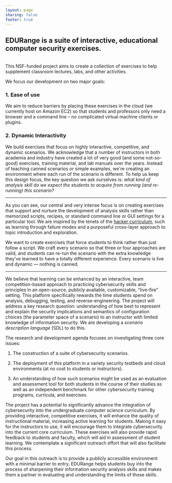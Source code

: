 ```yaml
---
layout: page
sharing: false
footer: true
---
```


## EDURange is a suite of interactive, educational computer security exercises.
<br />
This NSF-funded project aims to create a collection of exercises to help supplement classroom lectures, labs, and other activities. 

We focus our development on two major goals:

### 1. Ease of use

We aim to reduce barriers by placing these exercises in the cloud (we currently host on Amazon EC2) so that students and professors only need a browser and a command line – no complicated virtual machine clients or plugins. 

### 2. Dynamic Interactivity

We build exercises that focus on highly interactive, competitive, and dynamic scenarios. We acknowledge that a number of instructors in both academia and industry have created a lot of very good (and some not-so-good) exercises, training material, and lab manuals over the years. Instead of teaching canned scenarios or simple examples, we're creating an environment where each run of the scenario is different. To help us keep this design focus, the key question we ask ourselves is: *what kind of analysis skill do we expect the students to acquire from running (and re-running) this scenario?*

***

As you can see, our central and very intense focus is on creating exercises that support and nurture the development of analysis skills rather than memorized scripts, recipes, or standard command line or GUI settings for a particular tool. We are inspired by the tenets of the [hacker curriculum](http://hackercurriculum.org), such as learning through failure modes and a purposeful cross-layer approach to topic introduction and exploration.

We want to create exercises that force students to think rather than just follow a script. We craft every scenario so that three or four approaches are valid, and students can re-run the scenario with the extra knowledge they’ve learned to have a totally different experience. Every scenario is live and dynamic — nothing is canned.

***

We believe that learning can be enhanced by an interactive, team competition-based approach to practicing cybersecurity skills and principles in an open-source, publicly available, customizable, “live-fire” setting. This platform specifically rewards the time students spend on analysis, debugging, testing, and reverse-engineering. The project will address a key research question: understanding of how best to represent and explain the security implications and semantics of configuration choices (the parameter space of a scenario) to an instructor with limited knowledge of information security. We are developing a *scenario description language* (SDL) to do this.

The research and development agenda focuses on investigating three core issues: 

1. The construction of a suite of cybersecurity scenarios. 

2. The deployment of this platform in a variety security testbeds and cloud environments (at no cost to students or instructors).

3. An understanding of how such scenarios might be used as an evaluation and assessment tool for both students in the course of their studies as well as an independent benchmark for other cybersecurity training programs, curricula, and exercises.

The project has a potential to significantly advance the integration of cybersecurity into the undergraduate computer science curriculum. By providing interactive, competitive exercises, it will enhance the quality of instructional material, increasing active learning for students. Making it easy for the instructors to use, it will encourage them to integrate cybersecurity into the current core curriculum. These exercises will also provide rapid feedback to students and faculty, which will aid in assessment of student learning. We contemplate a significant outreach effort that will also facilitate this process.

Our goal in this outreach is to provide a publicly accessible environment with a minimal barrier to entry.  EDURange helps students buy into the process of sharpening their information security analysis skills and makes them a partner in evaluating and understanding the limits of those skills.
